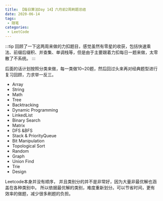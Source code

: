 ```yaml
---
title: 【每日算法Day 14】六月前2周刷题总结
date: 2020-06-14
tags:
 - 随笔
categories:
 - LeetCode
---
```


:::tip
回顾了一下这两周来做的力扣题目，感觉虽然有零星的收获，包括快速乘法、前缀后缀积、并查集、单调栈等，但是由于主要跟着力扣每日一题来做，太零散了不系统。
:::

后面的话计划按照分类来做，每一类做10~20题，然后回过头来再对经典题型进行复习回顾，力求举一反三。

* Array
* String
* Math
* Tree
* Backtracking
* Dynamic Programming
* LinkedList
* Binary Search
* Matrix
* DFS &BFS
* Stack & PriorityQueue
* Bit Manipulation
* Topological Sort
* Random
* Graph
* Union Find
* Trie
* Design

Leetcode本身并没有顺序， 并且类别分的并不是非常好，因为大量非最优解也涵盖在各种类别中。 所以依据最优解的类别，难度重新划分。可以节省时间，更有效率的做题，减少很多刷题的负担。